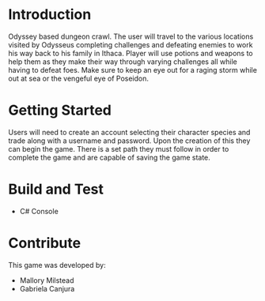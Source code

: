 # Introduction 
Odyssey based dungeon crawl. The user will travel to the various locations visited by Odysseus completing challenges and defeating enemies to work his way back to his family in Ithaca. Player will use potions and weapons to help them as they make their way through varying challenges all while having to defeat foes. Make sure to keep an eye out for a raging storm while out at sea or the vengeful eye of Poseidon.

# Getting Started
Users will need to create an account selecting their character species and trade along with a username and password. Upon the creation of this they can begin the game. There is a set path they must follow in order to complete the game and are capable of saving the game state. 

# Build and Test
- C# Console

# Contribute
This game was developed by:
  - Mallory Milstead
  - Gabriela Canjura

